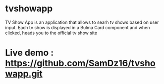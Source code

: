 # tvshowapp
TV Show App is an application that allows to searh tv shows based on user input. Each tv show is displayed in a Bulma Card component and when clicked, heads you to the official tv show site

# Live demo : https://github.com/SamDz16/tvshowapp.git
